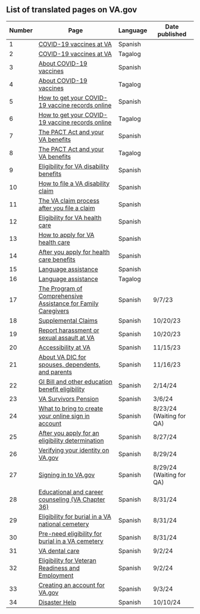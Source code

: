 ## List of translated pages on VA.gov
| **Number** | **Page** | **Language** | **Date published** | 
| --- | --- | --- | --- |
| 1 | [COVID-19 vaccines at VA](https://www.va.gov/health-care/covid-19-vaccine-esp/) | Spanish | |
| 2 | [COVID-19 vaccines at VA](https://www.va.gov/health-care/covid-19-vaccine-tag/) | Tagalog | |
| 3 | [About COVID-19 vaccines](https://www.va.gov/health-care/covid-19-vaccine-esp/about-covid-19-vaccine-esp/) | Spanish | |
| 4 | [About COVID-19 vaccines](https://www.va.gov/health-care/covid-19-vaccine-esp/about-covid-19-vaccine-tag/) | Tagalog | |
| 5 | [How to get your COVID-19 vaccine records online](https://www.va.gov/health-care/covid-19-vaccine-esp/vaccine-record-esp/) | Spanish | |
| 6 | [How to get your COVID-19 vaccine records online](https://www.va.gov/health-care/covid-19-vaccine-esp/vaccine-record-tag/) | Tagalog | |
| 7 | [The PACT Act and your VA benefits](https://www.va.gov/resources/the-pact-act-and-your-va-benefits-esp/) | Spanish | |
| 8 | [The PACT Act and your VA benefits](https://www.va.gov/resources/the-pact-act-and-your-va-benefits-tag/) | Tagalog | |
| 9 | [Eligibility for VA disability benefits](https://www.va.gov/disability/eligibility-esp/) | Spanish | |
| 10 | [How to file a VA disability claim](https://www.va.gov/disability/how-to-file-claim-esp/) | Spanish | |
| 11 | [The VA claim process after you file a claim](https://www.va.gov/disability/after-you-file-claim-esp/) | Spanish | |
| 12 | [Eligibility for VA health care](https://www.va.gov/health-care/eligibility-esp/) | Spanish | |
| 13 | [How to apply for VA health care](https://www.va.gov/health-care/how-to-apply-esp/) | Spanish | |
| 14 | [After you apply for health care benefits](https://www.va.gov/health-care/after-you-apply-esp/) | Spanish | |
| 15 | [Language assistance](https://www.va.gov/asistencia-y-recursos-en-espanol/) | Spanish | |
| 16 | [Language assistance](https://www.va.gov/tagalog-wika-mapagkukunan-at-tulong/) | Tagalog | |
| 17 | [The Program of Comprehensive Assistance for Family Caregivers](https://www.va.gov/family-member-benefits/comprehensive-assistance-for-family-caregivers-esp/) | Spanish | 9/7/23 |
| 18 | [Supplemental Claims](https://www.va.gov/decision-reviews/supplemental-claim-esp/) | Spanish | 10/20/23 |
| 19 | [Report harassment or sexual assault at VA](https://www.va.gov/report-harassment-esp/) | Spanish | 10/20/23 | 
| 20 | [Accessibility at VA](https://www.va.gov/accessibility-at-va-esp) | Spanish | 11/15/23 | 
| 21 | [About VA DIC for spouses, dependents, and parents](https://www.va.gov/disability/dependency-indemnity-compensation-esp/) | Spanish | 11/16/23 | 
| 22 | [GI Bill and other education benefit eligibility](https://www.va.gov/education/eligibility-esp/) | Spanish | 2/14/24 |
| 23 | [VA Survivors Pension](https://www.va.gov/pension/survivors-pension-esp) | Spanish | 3/6/24 |
| 24 | [What to bring to create your online sign in account](https://www.va.gov/resources/what-to-bring-to-create-your-online-sign-in-account-esp/) | Spanish | 8/23/24 (Waiting for QA)
| 25 | [After you apply for an eligibility determination](https://www.va.gov/burials-memorials/pre-need-eligibility/after-you-apply-esp/) | Spanish | 8/27/24 
| 26 | [Verifying your identity on VA.gov](https://www.va.gov/resources/verifying-your-identity-on-vagov-esp/) | Spanish | 8/29/24 
| 27 | [Signing in to VA.gov](https://www.va.gov/resources/signing-in-to-vagov-esp/) | Spanish | 8/29/24 (Waiting for QA)
| 28 | [Educational and career counseling (VA Chapter 36)](https://www.va.gov/careers-employment/education-and-career-counseling-esp/) | Spanish | 8/31/24 
| 29 | [Eligibility for burial in a VA national cemetery](https://www.va.gov/burials-memorials/eligibility-esp/) | Spanish | 8/31/24 
| 30 | [Pre-need eligibility for burial in a VA cemetery](https://www.va.gov/burials-memorials/pre-need-eligibility-esp/) | Spanish | 8/31/24 
| 31 | [VA dental care](https://www.va.gov/health-care/about-va-health-benefits/dental-care-esp) | Spanish | 9/2/24  
| 32 | [Eligibility for Veteran Readiness and Employment](https://www.va.gov/careers-employment/vocational-rehabilitation/eligibility-esp/) | Spanish | 9/2/24 
| 33 | [Creating an account for VA.gov](https://www.va.gov/resources/creating-an-account-for-vagov-esp) | Spanish | 9/3/24 
| 34 | [Disaster Help](https://www.va.gov/resources/disaster-help-esp/) | Spanish | 10/10/24
